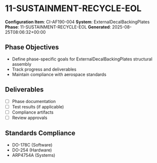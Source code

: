 # 11-SUSTAINMENT-RECYCLE-EOL

**Configuration Item**: CI-AF190-004
**System**: ExternalDecalBackingPlates
**Phase**: 11-SUSTAINMENT-RECYCLE-EOL
**Generated**: 2025-08-25T08:06:32+00:00

## Phase Objectives
- Define phase-specific goals for ExternalDecalBackingPlates structural assembly
- Track progress and deliverables
- Maintain compliance with aerospace standards

## Deliverables
- [ ] Phase documentation
- [ ] Test results (if applicable)
- [ ] Compliance artifacts
- [ ] Review approvals

## Standards Compliance
- DO-178C (Software)
- DO-254 (Hardware)
- ARP4754A (Systems)

